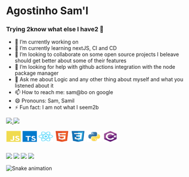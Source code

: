 # Agostinho Sam'l

### Trying 2know what else I have2 👋

- 🔭 I’m currently working on 
- 🌱 I’m currently learning nextJS, CI and CD
- 👯 I’m looking to collaborate on some open source projects I beleave should get better about some of their features
- 🤔 I’m looking for help with github actions integration with the node package manager
- 💬 Ask me about Logic and any other thing about myself and what you listened about it
- 📫 How to reach me: sam@bo on google
- 😄 Pronouns: Sam, Samil
- ⚡ Fun fact: I am not what I seem2b


<div>
  <a href="https://github.com/agostinhosamil">
  <img height="180em" src="https://github-readme-stats.vercel.app/api?username=agostinhosamil&show_icons=true&theme=dracula&include_all_commits=true&count_private=true"/>
  <img height="180em" src="https://github-readme-stats.vercel.app/api/top-langs/?username=agostinhosamil&layout=compact&langs_count=7&theme=dracula"/>
</div>
<div style="display: inline-block"><br>
  <img align="center" alt="Asam-Js" height="30" width="40" src="https://raw.githubusercontent.com/devicons/devicon/master/icons/javascript/javascript-plain.svg">
  <img align="center" alt="Asam-Ts" height="30" width="40" src="https://raw.githubusercontent.com/devicons/devicon/master/icons/typescript/typescript-plain.svg">
  <img align="center" alt="Asam-React" height="30" width="40" src="https://raw.githubusercontent.com/devicons/devicon/master/icons/react/react-original.svg">
  <img align="center" alt="Asam-HTML" height="30" width="40" src="https://raw.githubusercontent.com/devicons/devicon/master/icons/html5/html5-original.svg">
  <img align="center" alt="Asam-CSS" height="30" width="40" src="https://raw.githubusercontent.com/devicons/devicon/master/icons/css3/css3-original.svg">
  <img align="center" alt="Asam-Python" height="30" width="40" src="https://raw.githubusercontent.com/devicons/devicon/master/icons/python/python-original.svg">
  <img align="center" alt="Asam-Csharp" height="30" width="40" src="https://raw.githubusercontent.com/devicons/devicon/master/icons/csharp/csharp-original.svg">
</div>
  
  ##
 
<div> 
  <a href="https://www.youtube.com/channel/UCm2RUe20muZBKJEc4YD8dtA" target="_blank"><img src="https://img.shields.io/badge/YouTube-FF0000?style=for-the-badge&logo=youtube&logoColor=white" target="_blank"></a>
  <a href="https://instagram.com/agostinhosamil" target="_blank"><img src="https://img.shields.io/badge/-Instagram-%23E4405F?style=for-the-badge&logo=instagram&logoColor=white" target="_blank"></a> 
  <a href = "mailto:agostinhosaml832@gmail.com"><img src="https://img.shields.io/badge/-Gmail-%23333?style=for-the-badge&logo=gmail&logoColor=white" target="_blank"></a>
  <a href="https://www.linkedin.com/in/agostinhosaml" target="_blank"><img src="https://img.shields.io/badge/-LinkedIn-%230077B5?style=for-the-badge&logo=linkedin&logoColor=white" target="_blank"></a> 
 
  ![Snake animation](https://github.com/agostinhosamil/agostinhosamil/blob/output/github-contribution-grid-snake.svg)
 
</div>
